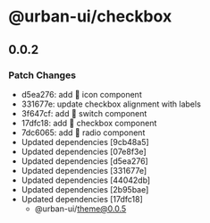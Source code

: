 # @urban-ui/checkbox

## 0.0.2

### Patch Changes

- d5ea276: add :rocket: icon component
- 331677e: update checkbox alignment with labels
- 3f647cf: add :rocket: switch component
- 17dfc18: add :rocket: checkbox component
- 7dc6065: add :rocket: radio component
- Updated dependencies [9cb48a5]
- Updated dependencies [07e8f3e]
- Updated dependencies [d5ea276]
- Updated dependencies [331677e]
- Updated dependencies [44042db]
- Updated dependencies [2b95bae]
- Updated dependencies [17dfc18]
  - @urban-ui/theme@0.0.5
